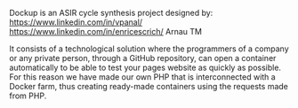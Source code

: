 Dockup is an ASIR cycle synthesis project designed by:
https://www.linkedin.com/in/vpanal/
https://www.linkedin.com/in/enricescrich/
Arnau TM

It consists of a technological solution where the programmers of a company or any private person, through a GitHub repository, can open a container automatically to be able to test your pages website as quickly as possible.
For this reason we have made our own PHP that is interconnected with a Docker farm, thus creating ready-made containers using the requests made from PHP.
